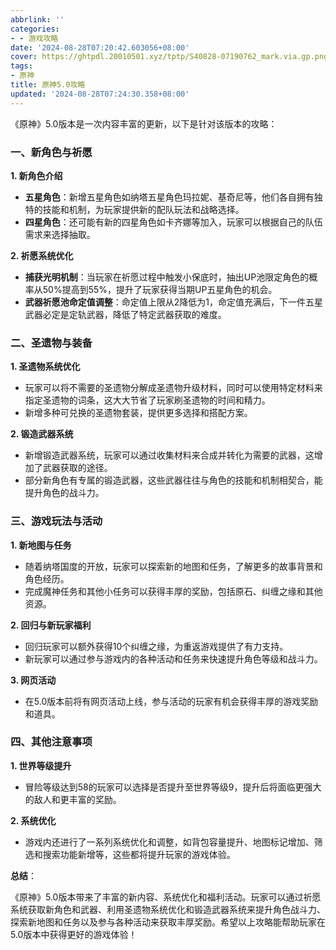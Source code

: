 ```yaml
---
abbrlink: ''
categories:
- - 游戏攻略
date: '2024-08-28T07:20:42.603056+08:00'
cover: https://ghtpdl.20010501.xyz/tptp/S40828-07190762_mark.via.gp.png
tags:
- 原神
title: 原神5.0攻略
updated: '2024-08-28T07:24:30.358+08:00'
---
```

《原神》5.0版本是一次内容丰富的更新，以下是针对该版本的攻略：

### 一、新角色与祈愿

**1. 新角色介绍**

- **五星角色**：新增五星角色如纳塔五星角色玛拉妮、基奇尼等，他们各自拥有独特的技能和机制，为玩家提供新的配队玩法和战略选择。
- **四星角色**：还可能有新的四星角色如卡齐娜等加入，玩家可以根据自己的队伍需求来选择抽取。

**2. 祈愿系统优化**

- **捕获光明机制**：当玩家在祈愿过程中触发小保底时，抽出UP池限定角色的概率从50%提高到55%，提升了玩家获得当期UP五星角色的机会。
- **武器祈愿池命定值调整**：命定值上限从2降低为1，命定值充满后，下一件五星武器必定是定轨武器，降低了特定武器获取的难度。

### 二、圣遗物与装备

**1. 圣遗物系统优化**

- 玩家可以将不需要的圣遗物分解成圣遗物升级材料，同时可以使用特定材料来指定圣遗物的词条，这大大节省了玩家刷圣遗物的时间和精力。
- 新增多种可兑换的圣遗物套装，提供更多选择和搭配方案。

**2. 锻造武器系统**

- 新增锻造武器系统，玩家可以通过收集材料来合成并转化为需要的武器，这增加了武器获取的途径。
- 部分新角色有专属的锻造武器，这些武器往往与角色的技能和机制相契合，能提升角色的战斗力。

### 三、游戏玩法与活动

**1. 新地图与任务**

- 随着纳塔国度的开放，玩家可以探索新的地图和任务，了解更多的故事背景和角色经历。
- 完成魔神任务和其他小任务可以获得丰厚的奖励，包括原石、纠缠之缘和其他资源。

**2. 回归与新玩家福利**

- 回归玩家可以额外获得10个纠缠之缘，为重返游戏提供了有力支持。
- 新玩家可以通过参与游戏内的各种活动和任务来快速提升角色等级和战斗力。

**3. 网页活动**

- 在5.0版本前将有网页活动上线，参与活动的玩家有机会获得丰厚的游戏奖励和道具。

### 四、其他注意事项

**1. 世界等级提升**

- 冒险等级达到58的玩家可以选择是否提升至世界等级9，提升后将面临更强大的敌人和更丰富的奖励。

**2. 系统优化**

- 游戏内还进行了一系列系统优化和调整，如背包容量提升、地图标记增加、筛选和搜索功能新增等，这些都将提升玩家的游戏体验。

**总结**：

《原神》5.0版本带来了丰富的新内容、系统优化和福利活动。玩家可以通过祈愿系统获取新角色和武器、利用圣遗物系统优化和锻造武器系统来提升角色战斗力、探索新地图和任务以及参与各种活动来获取丰厚奖励。希望以上攻略能帮助玩家在5.0版本中获得更好的游戏体验！
